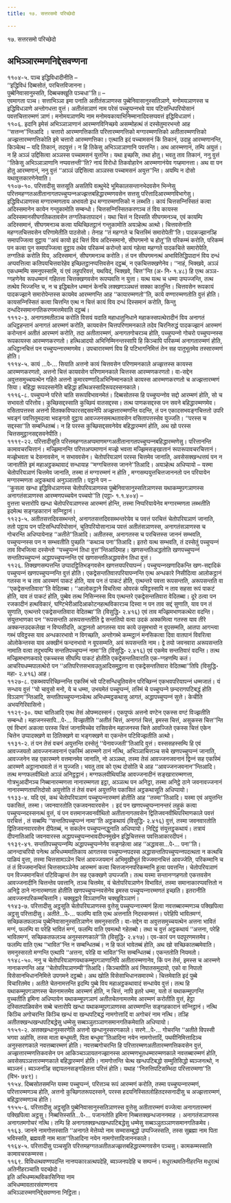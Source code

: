 ```yaml
---
title: १७. सत्तरसमो परिच्छेदो

---
```

१७. सत्तरसमो परिच्छेदो  


## अभिञ्‍ञारम्मणनिद्देसवण्णना

११०४-५. पञ्‍च इद्धिविधादीनीति –  
‘‘इद्धिविधं दिब्बसोतं, परचित्तविजानना।  
पुब्बेनिवासानुस्सति, दिब्बचक्खूति पञ्‍चधा’’ति॥ –  
एवमागता पञ्‍च। सत्ताभिञ्‍ञा इमा पनाति अतीतंसञाणस्स पुब्बेनिवासानुस्सतिञाणे, मनोमयञाणस्स च इद्धिविधञाणे अन्तोगधत्ता वुत्तं। अतीतंसञाणं नाम परेसं पच्‍चुप्पन्‍नभवे याव पटिसन्धिपरियोसानं पवत्तचित्तारम्मणं ञाणं। मनोमयञाणम्पि नाम मनोमयकायाभिनिम्मानादिवसप्पवत्तं इद्धिविधञाणं।  
११०६. इदानि इमेसं अभिञ्‍ञाञाणानं आरम्मणविनिच्छये असम्मोहत्थं तं दस्सेतुमारभन्तो आह ‘‘सत्तन्‍न’’न्तिआदि । चत्तारो आरम्मणत्तिकाति परित्तारम्मणत्तिको मग्गारम्मणत्तिको अतीतारम्मणत्तिको अज्झत्तारम्मणत्तिकोति इमे चत्तारो आरम्मणत्तिका। एत्थाति इदं पच्‍चामसनं किं तिकानं, उदाहु आरम्मणानन्ति, किञ्‍चेत्थ – यदि तिकानं, तदयुत्तं। न हि तिकेसु अभिञ्‍ञाञाणानि पवत्तन्ति। अथ आरम्मणानं, तम्पि अयुत्तं। न हि अञ्‍ञं उद्दिसित्वा अञ्‍ञस्स पच्‍चामसनं युत्तन्ति। यथा इच्छसि, तथा होतु। भवतु ताव तिकानं, ननु वुत्तं ‘‘तिकेसु अभिञ्‍ञाञाणानि नप्पवत्तन्ती’’ति? नायं विरोधो तिकवोहारेन आरम्मणानंयेव गय्हमानत्ता। अथ वा पन होतु आरम्मणानं, ननु वुत्तं ‘‘अञ्‍ञं उद्दिसित्वा अञ्‍ञस्स पच्‍चामसनं अयुत्त’’न्ति। अयम्पि न दोसो यथावुत्तकारणेनेवाति।  
११०७-१०. परित्तादीसु सत्तसूति असतिपि वत्थुभेदे भूमिकालसन्तानभेदवसेन भिन्‍नेसु परित्तमहग्गतअतीतानागतपच्‍चुप्पन्‍नअज्झत्तबहिद्धारम्मणवसेन सत्तसु परित्तादिआरम्मणविभागेसु। इद्धिविधञाणस्स मग्गारम्मणताय अभावतो इध मग्गारम्मणत्तिको न लब्भति। कायं चित्तसन्‍निस्सितं कत्वा अदिस्समानेन कायेन गन्तुकामोति सम्बन्धो। चित्तसन्‍निस्सितकरणञ्‍च तं विय कायस्स अदिस्समानसीघगतिकतावसेन तग्गतिकतापादनं। यथा चित्तं न दिस्सति सीघगमनञ्‍च, एवं कायम्पि अदिस्समानं, सीघगमनञ्‍च कत्वा यथिच्छितट्ठानं गन्तुकामोति अयञ्हेत्थ अत्थो। चित्तवसेनाति महग्गतचित्तवसेन परिणामेतीति पाठसेसो। तेनाह ‘‘तं महग्गते च चित्तस्मिं समारोपेती’’ति। पादकज्झानञ्हि समापज्‍जित्वा वुट्ठाय ‘‘अयं कायो इदं चित्तं विय अदिस्समानो, सीघगमनो च होतू’’ति परिकम्मं करोति, परिकम्मं पन कत्वा पुन समापज्‍जित्वा वुट्ठाय तथेव परिकम्मं करोन्तो कायं गहेत्वा महग्गते पादकचित्ते समारोपेति, तग्गतिकं करोति विय, अदिस्समानं, सीघगमनञ्‍च करोति। तं पन सीघगमनत्थं अभावितिद्धिपादानं विय दन्धं अप्पवत्तित्वा कतिपयचित्तवारेहेव इच्छितट्ठानप्पत्तिवसेन दट्ठब्बं, न एकचित्तक्खणेनेव। ‘‘नाहं, भिक्खवे, अञ्‍ञं एकधम्मम्पि समनुपस्सामि, यं एवं लहुपरिवत्तं, यथयिदं, भिक्खवे, चित्त’’न्ति (अ॰ नि॰ १.४८) हि एत्थ अञ्‍ञ-ग्गहणेनेव रूपधम्मानं गहितत्ता चित्तक्खणवसेन रूपप्पवत्ति न युत्ता। यत्थ यत्थ च धम्मा उप्पज्‍जन्ति, तत्थ तत्थेव भिज्‍जन्ति च, न च इद्धिबलेन धम्मानं केनचि लक्खणञ्‍ञथत्तं सक्‍का कातुन्ति। चित्तवसेन रूपकायं पादकज्झाने समारोपेन्तस्स कायमेव आरम्मणन्ति आह ‘‘कायारम्मणतो’’ति, काये वण्णारम्मणतोति वुत्तं होति। कायसन्‍निस्सितं कत्वा चित्तन्ति एत्थ न चित्तं कायं विय दन्धं दिस्समानं करोति, किन्तु दन्धदिस्समानगतिकरणमत्तमेवाति दट्ठब्बं।  
१११२-३. अनागतमतीतञ्‍च करोति विसयं यदाति महाधातुनिधाने महाकस्सपत्थेरादीनं विय अनागतं अधिट्ठहन्तानं अनागतं आरम्मणं करोति, कायवसेन चित्तपरिणामनकाले तदेव चिरनिरुद्धं पादकज्झानं आरम्मणं करोन्तानं अतीतं आरम्मणं करोति, तदा अतीतारम्मणं, अनागतगोचरञ्‍च होति, पच्‍चुप्पन्‍नो गोचरो पच्‍चुप्पन्‍नस्स रूपकायस्स आरम्मणकरणतो। हत्थिआदयो अभिनिम्मिनन्तस्सापि हि किञ्‍चापि परिकम्मं अनागतारम्मणं होति, अधिट्ठानचित्तं पन पच्‍चुप्पन्‍नारम्मणमेव। उपचारारम्मणं विय हि पटिभागनिमित्तं तेन सह पातुभूतमेव तस्सारम्मणं होति।  
१११४-५. कायं …पे॰… सियाति अत्तनो कायं चित्तवसेन परिणामनकाले अज्झत्तस्स कायस्स आरम्मणकरणतो, अत्तनो चित्तं कायवसेन परिणामनकाले चित्तस्स आरम्मणकरणतो। वा-सद्देन अवुत्तसमुच्‍चयत्थेन गहिते अत्तनो कुमारवण्णादिअभिनिम्मानकाले कायस्स आरम्मणकरणतो च अज्झत्तारम्मणं सिया। बहिद्धा रूपदस्सनेति बहिद्धा हत्थिअस्सादिरूपदस्सनकाले।  
१११६-८. पच्‍चुप्पन्‍ने परित्ते चाति सरूपविभावनमेतं। दिब्बसोतस्स हि पच्‍चुप्पन्‍नोव सद्दो आरम्मणं होति, सो च सभावतो परित्तोव। कुच्छिसद्दस्साति कुच्छियं वातसद्दस्स। तत्थ पाणकसद्दस्स पन सवने बहिद्धारम्मणमेव। वसितापत्तस्स अत्तनो वितक्‍कविप्फारसद्दसवनेपि अज्झत्तारम्मणन्ति वदन्ति, तं पन एकादसभवङ्गचित्ततो उपरि भवङ्गं पवत्तितुमदत्वा भवङ्गतो वुट्ठाय आवज्‍जनसमत्थतावसेन वसितापत्तस्सेव युज्‍जति। ‘‘परस्स च सद्दस्सा’’ति सम्बन्धितब्बं। न हि परस्स कुच्छिसद्दसवनेयेव बहिद्धारम्मणं होति, अथ खो परस्स चित्तसमुट्ठानसद्दसवनेपीति।  
१११९-२२. परित्तादीसूति परित्तमहग्गतअप्पमाणमग्गअतीतानागतपच्‍चुप्पन्‍नबहिद्धारम्मणेसु। परित्तानन्ति कामावचरचित्तानं। मज्झिमानन्ति परित्तअप्पमाणानं मज्झे भवत्ता मज्झिमसङ्खातानं रूपारूपावचरचित्तानं। मज्झेभवता च देसनावसेन, न सभाववसेन। चेतोपरियञाणं परस्स चित्तमेव जानाति, अवसेसक्खन्धत्तयं पन न जानातीति इमं महाअट्ठकथावादं सन्धायाह ‘‘मग्गचित्तस्स जानने’’तिआदि। अयञ्हेत्थ अधिप्पायो – यस्मा चेतोपरियञाणं चित्तमेव जानाति, तस्मा तं मग्गारम्मणं न होति , मग्गसम्पयुत्तचित्तजाननतो पन परियायेन मग्गारम्मणता अट्ठकथायं अनुञ्‍ञाताति। पट्ठाने पन –  
‘‘कुसला खन्धा इद्धिविधञाणस्स चेतोपरियञाणस्स पुब्बेनिवासानुस्सतिञाणस्स यथाकम्मूपगञाणस्स अनागतंसञाणस्स आरम्मणपच्‍चयेन पच्‍चयो’’ति (पट्ठा॰ १.१.४०४) –  
वुत्तत्ता चत्तारोपि खन्धा चेतोपरियञाणस्स आरम्मणं होन्ति, तस्मा निप्परियायेनेव मग्गारम्मणता लब्भतीति इदमेत्थ सङ्गहकारानं सन्‍निट्ठानं।  
११२३-५. अतीतसत्तदिवसब्भन्तरे, अनागतसत्तदिवसब्भन्तरेयेव च पवत्तं परचित्तं चेतोपरियञाणं जानाति, ततो पट्ठाय पन पटिसन्धिपरियोसानं, चुतिपरियोसानञ्‍च पवत्तं अतीतंसञाणस्स, अनागतंसञाणस्स च गोचरन्ति अधिप्पायेनाह ‘‘अतीते’’तिआदि। अतीतस्स, अनागतस्स च परचित्तस्स जाननं सम्भवति, पच्‍चुप्पन्‍नस्स पन न सम्भवतीति पुच्छति ‘‘कथञ्‍च पना’’तिआदि। इतरो यत्थ सम्भवति, तं दस्सेतुं पच्‍चुप्पन्‍नं ताव विभजित्वा दस्सेन्तो ‘‘पच्‍चुप्पन्‍नं तिधा वुत्त’’न्तिआदिमाह। खणसन्ततिअद्धतोति खणपच्‍चुप्पन्‍नं सन्ततिपच्‍चुप्पन्‍नं अद्धापच्‍चुप्पन्‍नन्ति एवं खणसन्ततिअद्धावसेन तिधा वुत्तं।  
११२६. तिक्खणसम्पत्तन्ति उप्पादट्ठितिभङ्गवसेन खणत्तयपरियापन्‍नं। पच्‍चुप्पन्‍नखणादिकन्ति खण-सद्दादिकं पच्‍चुप्पन्‍नं खणपच्‍चुप्पन्‍नन्ति वुत्तं होति। एकद्वेसन्ततिवारपरियापन्‍नन्ति एत्थ अन्धकारे निसीदित्वा आलोकट्ठानं गतस्स न च ताव आरम्मणं पाकटं होति, याव पन तं पाकटं होति, एत्थन्तरे पवत्ता रूपसन्तति, अरूपसन्तति वा ‘‘एकद्वेसन्ततिवारा’’ति वेदितब्बा। ‘‘आलोकट्ठाने विचरित्वा ओवरकं पविट्ठस्सापि न ताव सहसा रूपं पाकटं होति, याव तं पाकटं होति, पुब्बेव तत्थ निसिन्‍नस्स विय एत्थन्तरे एकद्वेसन्ततिवारा वेदितब्बा। दूरे ठत्वा पन रजकादीनं हत्थविकारं, घण्टिभेरीआदिआकोटनहत्थविकारञ्‍च दिस्वा न पन ताव सद्दं सुणाति, याव पन तं सुणाति, एत्थन्तरे एकद्वेसन्ततिवारा वेदितब्बा’’ति (विसुद्धि॰ २.४१६) एवं ताव मज्झिमभाणकत्थेरा वदन्ति।  
संयुत्तभाणका पन ‘‘रूपसन्तति अरूपसन्ततीति द्वे सन्ततियो वत्वा उदकं अक्‍कमित्वा गतस्स याव तीरे अक्‍कन्तउदकलेखा न विप्पसीदति, अद्धानतो आगतस्स याव काये उसुमभावो न वूपसम्मति, आतपा आगन्त्वा गब्भं पविट्ठस्स याव अन्धकारभावो न विगच्छति, अन्तोगब्भे कम्मट्ठानं मनसिकत्वा दिवा वातपानं विवरित्वा ओलोकेन्तस्स याव अक्खीनं फन्दनभावो न वूपसम्मति, अयं रूपसन्तति नाम। द्वे तयो जवनवारा अरूपसन्तति नामाति वत्वा तदुभयम्पि सन्ततिपच्‍चुप्पन्‍नं नामा’’ति (विसुद्धि॰ २.४१६) एवं एकमेव सन्ततिवारं वदन्ति। तत्थ मज्झिमभाणकवादे एकच्‍चस्स सीघम्पि पाकटं होतीति एकद्वेसन्ततिवाराति एक-ग्गहणम्पि कतं। आचरियधम्मपालत्थेरो पन ‘‘अतिपरित्तसभावउतुआदिसमुट्ठाना वा एकद्वेसन्ततिवारा वेदितब्बा’’तिपि (विसुद्धि॰ महा॰ २.४१६) आह।  
११२७-८. एकब्भवपरिच्छिन्‍नन्ति एकस्मिं भवे पटिसन्धिचुतिवसेन परिच्छिन्‍नं एकभवपरियापन्‍नं धम्मजातं। यं सन्धाय वुत्तं ‘‘यो चावुसो मनो, ये च धम्मा, उभयमेतं पच्‍चुप्पन्‍नं, तस्मिं चे पच्‍चुप्पन्‍ने छन्दरागपटिबद्धं होति विञ्‍ञाण’’न्तिआदि, सन्ततिपच्‍चुप्पन्‍नञ्‍चेत्थ अभिधम्मट्ठकथासु आगतं, अद्धापच्‍चुप्पन्‍नं सुत्ते। केचीति अभयगिरिवासिनो।  
११२९-३०. यथा चातिआदि एत्थ तेसं ओपम्मदस्सनं। एकपुप्फं अत्तनो वण्टेन एकस्स वण्टं विज्झतीति सम्बन्धो। महाजनस्सापि…पे॰… विज्झतीति ‘‘अतीतं चित्तं, अनागतं चित्तं, इमस्स चित्तं, असुकस्स चित्त’’न्ति एवं विभागं अकत्वा परस्स चित्तं जानामिच्‍चेव रासिवसेन महाजनस्स चित्ते आवज्‍जिते एकस्स चित्तं एकेन चित्तेन उप्पादक्खणे वा ठितिक्खणे वा भङ्गक्खणे वा एकन्तेन पटिविज्झतीति अत्थो।  
११३१-२. तं पन तेसं वचनं अयुत्तन्ति दस्सेतुं ‘‘येनावज्‍जती’’तिआदि वुत्तं। वस्ससहस्सम्पि हि एवं आवज्‍जयतो आवज्‍जनजवनानं एकस्मिं आरम्मणे ठानं नत्थि, अभिञ्‍ञाचित्तञ्‍च सचे खणपच्‍चुप्पन्‍नं जानाति, आवज्‍जनेन सह एकारम्मणे वत्तमानमेव जानाति, नो अञ्‍ञथा, तस्मा तेसं आवज्‍जनजवनानं द्विन्‍नं सह एकस्मिं आरम्मणे अट्ठानाभावतो तं न युज्‍जति। भवतु ताव को एत्थ दोसोति चे आह ‘‘आवज्‍जनजवनान’’न्तिआदि। तत्थ मग्गफलवीथितो अञ्‍ञं अनिट्ठट्ठानं। मग्गफलवीथियञ्हि आवज्‍जनादीनं सङ्खारारम्मणत्ता, गोत्रभुआदीनञ्‍च निब्बानारम्मणत्ता नानारम्मणता इट्ठा, अञ्‍ञत्थ पन अनिट्ठा, तस्मा अनिट्ठे ठाने जवनावज्‍जनानं नानारम्मणतापत्तिदोसो अयुत्तोति तं तेसं वचनं अयुत्तन्ति पकासितं अट्ठकथासूति अधिप्पायो।  
११३३-४. यदि एवं, कथं चेतोपरियञाणं पच्‍चुप्पन्‍नारम्मणं होतीति आह ‘‘तस्मा’’तिआदि। यस्मा एवं अयुत्तन्ति पकासितं, तस्मा। जवनवारतोति एकजवनवारवसेन । इदं पन खणपच्‍चुप्पन्‍नानन्तरं लहुकं कत्वा पच्‍चुप्पन्‍नदस्सनत्थं वुत्तं, यं पन वत्तमानजवनवीथितो अतीतानागतवसेन द्वितिजवनवीथिपरिमाणकाले पवत्तं परचित्तं , तं सब्बम्पि ‘‘सन्ततिपच्‍चुप्पन्‍नं नामा’’ति अट्ठकथायं (विसुद्धि॰ २.४१६) वुत्तं, तस्मा जवनवारतोति द्वितिजवनवारवसेन दीपेतब्बं, न सकलेन पच्‍चुप्पन्‍नद्धुनाति अधिप्पायो। निद्दिट्ठं संयुत्तट्ठकथायं। तत्रायं दीपनातिआदि जवनवारस्स अद्धापच्‍चुप्पन्‍नभावदीपनमुखेन इद्धिचित्तस्स पवत्तिआकारदीपनं।  
११३९-४१. सन्ततिपच्‍चुप्पन्‍नम्पि अद्धापच्‍चुप्पन्‍नेनेव सङ्गहेत्वा आह ‘‘अद्धावसा…पे॰… पना’’ति। आनन्दाचरियो पनेत्थ अभिधम्ममातिकाय आगतस्स पच्‍चुप्पन्‍नपदस्स अद्धासन्ततिपच्‍चुप्पन्‍नपदत्थता न कत्थचि पाळियं वुत्ता, तस्मा चित्तसामञ्‍ञेन चित्तं आवज्‍जयमानं अभिमुखीभूतं विज्‍जमानचित्तं आवज्‍जेति, परिकम्मानि च तं तं विज्‍जमानचित्तं चित्तसामञ्‍ञेनेव आरम्मणं कत्वा चित्तजाननपरिकम्मानि हुत्वा पवत्तन्ति। चेतोपरियञाणं पन विज्‍जमानचित्तं पटिविज्झन्तं तेन सह एकक्खणे उप्पज्‍जति। तत्थ यस्मा सन्तानग्गहणतो एकत्तवसेन आवज्‍जनादीनि चित्तन्तेव पवत्तानि, तञ्‍च चित्तमेव, यं चेतोपरियञाणेन विभावितं, तस्मा समानाकारप्पवत्तितो न अनिट्ठे ठाने नानारम्मणता होतीति खणपच्‍चुप्पन्‍नवसेनेव इमस्स पच्‍चुप्पन्‍नारम्मणतं इच्छति। इतरानीति आवज्‍जनपरिकम्मचित्तानि। चक्खुद्वारे विञ्‍ञाणन्ति चक्खुविञ्‍ञाणं।  
११४३-७. परित्तादीसु अट्ठसूति चेतोपरियञाणस्स वुत्तेसु पच्‍चुप्पन्‍नारम्मणं हित्वा नवत्तब्बारम्मणञ्‍च पक्खिपित्वा अट्ठसु परित्तादीसु। अतीते…पे॰… फलम्पि वाति एत्थ अत्तनाति निदस्सनमत्तं। परेहिपि भावितमग्गं, सच्छिकतफलञ्‍च पुब्बेनिवासानुस्सतिञाणेन समनुस्सरति। वा-सद्देन वा अवुत्तसमुच्‍चयत्थेन अत्तना भावितं मग्गं, फलम्पि वा परेहि भावितं मग्गं, फलम्पि वाति एवमत्थो गहेतब्बो। तथा च वुत्तं अट्ठकथायं ‘‘अत्तना, परेहि भावितमग्गं, सच्छिकतफलञ्‍च अनुस्सरणकाले’’ति (विसुद्धि॰ २.४१७)। एव-कारं पन पदपूरणमत्तमेव। फलम्पि वाति एत्थ ‘‘भावित’’न्ति न सम्बन्धितब्बं। न हि फलं भावेतब्बं होति, अथ खो सच्छिकातब्बमेवाति। समनुस्सरतो मग्गन्ति एत्थापि ‘‘अत्तना, परेहि वा भावित’’न्ति सम्बन्धितब्बं। एकन्ततोति नियमतो।  
११४८-५०. ननु च चेतोपरियञाणयथाकम्मूपगञाणानिपि अतीतारम्मणानेव, किं पन तेसं, इमस्स च आरम्मणे नानाकरणन्ति आह ‘‘चेतोपरियञाणम्पी’’तिआदि। किञ्‍चापीति अयं निपातसमुदायो, एको वा निपातो विसेसानभिधाननिमित्ते उपगमने दट्ठब्बो। अथ खोति विसेसाभिधानसमारम्भे। चित्तमेवाति इदं पुब्बे विचारितमेव। अतीते चेतनामत्तन्ति इदम्पि पुब्बे विय महाअट्ठकथावादं सन्धायेव वुत्तं। तत्थ हि यथाकम्मूपगञाणस्स चेतनामत्तमेव आरम्मणं होति, न चित्तं, नापि इतरे धम्मा, यतो तं यथाकम्मूपगन्ति वुच्‍चतीति इमिना अधिप्पायेन यथाकम्मूपगञाणं अतीतचेतनामत्तमेव आरम्मणं करोतीति वुत्तं, हेट्ठा दस्सितपाळिवसेन सब्बे चत्तारोपि खन्धा यथाकम्मूपगञाणस्स आरम्मणन्ति सङ्गहकारानं सन्‍निट्ठानं। नत्थि किञ्‍चि अगोचरन्ति किञ्‍चि खन्धं वा खन्धपटिबद्धं नामगोत्तादिं वा अगोचरं नाम नत्थि। तञ्हि अतीतक्खन्धखन्धपटिबद्धेसु धम्मेसु सब्बञ्‍ञुतञ्‍ञाणसमानगतिकमेवाति अधिप्पायो।  
११५१-२. अत्तक्खन्धानुस्सरणेति अत्तनो खन्धानुस्सरणकाले। सरणे…पे॰… गोचरन्ति ‘‘अतीते विपस्सी भगवा अहोसि, तस्स माता बन्धुमती, पिता बन्धुमा’’तिआदिना नयेन नामगोत्तादिं, पथवीनिमित्तादिञ्‍च अनुस्सरणकाले नवत्तब्बारम्मणं होति। नवत्तब्बगोचरन्ति हि परित्तारम्मणअतीतारम्मणत्तिकवसेन वुत्तं, अज्झत्तारम्मणत्तिकवसेन पन आकिञ्‍चञ्‍ञायतनज्झानस्स आरम्मणभूतधम्मारम्मणकाले नवत्तब्बारम्मणं होति, अवसेसपञ्‍ञत्तारम्मणकाले बहिद्धारम्मणं होति। नामगोत्तन्ति चेत्थ खन्धपटिबद्धो सम्मुतिसिद्धो ब्यञ्‍जनत्थो, न ब्यञ्‍जनं। ब्यञ्‍जनञ्हि सद्दायतनसङ्गहितत्ता परित्तं होति। यथाह ‘‘निरुत्तिपटिसम्भिदा परित्तारम्मणा’’ति (विभ॰ ७४९)।  
११५४. दिब्बसोतसमन्ति यस्मा पच्‍चुप्पन्‍नं, परित्तञ्‍च रूपं आरम्मणं करोति, तस्मा पच्‍चुप्पन्‍नारम्मणं, परित्तारम्मणञ्‍च होति, अत्तनो कुच्छिगतरूपदस्सने, परस्स हदयनिस्सितलोहितदस्सनादीसु च अज्झत्तारम्मणं, बहिद्धारम्मणञ्‍च होति।  
११५५-६. परित्तादीसु अट्ठसूति पुब्बेनिवासानुस्सतिञाणस्स वुत्तेसु अतीतारम्मणं वज्‍जेत्वा अनागतारम्मणं पक्खिपित्वा अट्ठसु। निब्बत्तिस्सति…पे॰… पजानतोति इमिना निब्बत्तक्खन्धजाननमाह । अनागतंसञाणस्स अनागतमगोचरं नत्थि। तम्पि हि अनागतक्खन्धखन्धपटिबद्धेसु धम्मेसु सब्बञ्‍ञुतञ्‍ञाणसमानगतिकमेव।  
११६३. जानने नामगोत्तस्साति ‘‘अनागते मेत्तेय्यो नाम सम्मासम्बुद्धो उप्पज्‍जिस्सति, तस्स सुब्रह्मा नाम पिता भविस्सति, ब्रह्मवती नाम माता’’तिआदिना नयेन नामगोत्तादिजाननकाले।  
११६४-५. परित्तादीसु पञ्‍चसूति परित्तमहग्गतअतीतअज्झत्तबहिद्धारम्मणवसेन पञ्‍चसु। कामकम्मस्साति कामावचरकम्मस्स।  
११६९. विविधत्थवण्णपदन्ति नानप्पकारअत्थपदेहि, ब्यञ्‍जनपदेहि च सम्पन्‍नं। मधुरत्थमतिनीहरन्ति मधुरत्थं अतिनीहरञ्‍चाति पदच्छेदो।  
इति अभिधम्मत्थविकासिनिया नाम  
अभिधम्मावतारसंवण्णनाय  
अभिञ्‍ञारम्मणनिद्देसवण्णना निट्ठिता।  